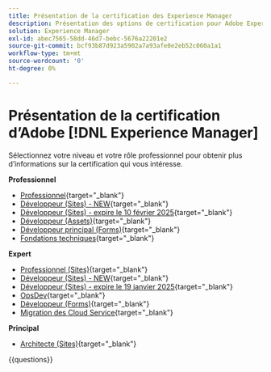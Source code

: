 ```yaml
---
title: Présentation de la certification des Experience Manager
description: Présentation des options de certification pour Adobe Experience Manager
solution: Experience Manager
exl-id: abec7565-58dd-46d7-bebc-5676a22201e2
source-git-commit: bcf93b87d923a5902a7a93afe0e2eb52c060a1a1
workflow-type: tm+mt
source-wordcount: '0'
ht-degree: 0%

---
```


# Présentation de la certification d’Adobe [!DNL Experience Manager]

Sélectionnez votre niveau et votre rôle professionnel pour obtenir plus d’informations sur la certification qui vous intéresse.

**Professionnel**

* [Professionnel](https://certification.adobe.com/certification/experience-manager-business-practitioner-professional){target="_blank"} <!--AD0-E126-->
* [Développeur (Sites) - NEW](https://certification.adobe.com/certification/sites-developer-professional-v2){target="_blank"} <!--AD0-E128-->
* [Développeur (Sites) - expire le 10 février 2025](https://certification.adobe.com/certification/sites-developer-professional){target="_blank"} <!--AD0-E123-->
* [Développeur (Assets)](https://certification.adobe.com/certification/assets-developer-professional){target="_blank"} <!--AD0-E129-->
* [Développeur principal (Forms)](https://certification.adobe.com/certification/backend-developer-professional){target="_blank"} <!--AD0-E127-->
* [Fondations techniques](https://certification.adobe.com/certification/technical-foundations-professional){target="_blank"} <!--AD0-E132-->

**Expert**

* [Professionnel (Sites)](https://certification.adobe.com/certification/sites-business-practitioner-expert){target="_blank"} <!--AD0-E121-->
* [Développeur (Sites) - NEW](https://certification.adobe.com/certification/sites-developer-expert-v2){target="_blank"} <!--AD0-E137-->
* [Développeur (Sites) - expire le 19 janvier 2025](https://certification.adobe.com/certification/sites-developer-expert){target="_blank"} <!--AD0-E134-->
* [OpsDev](https://certification.adobe.com/certification/aem-devops-engineer-expert){target="_blank"} <!--AD0-E124-->
* [Développeur (Forms)](https://certification.adobe.com/certification/aem-forms-developer-expert){target="_blank"} <!--AD0-E125-->
* [Migration des Cloud Service](https://certification.adobe.com/certification/cloud-service-migration-expert){target="_blank"} <!--AD0-E136-->

**Principal**

* [Architecte (Sites)](https://certification.adobe.com/certification/sites-architect-master){target="_blank"} <!--AD0-E117-->

{{questions}}
